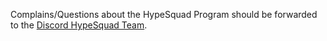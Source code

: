 Complains/Questions about the HypeSquad Program should be forwarded to the [Discord HypeSquad Team](mailto:hypesquad@discordapp.com).
